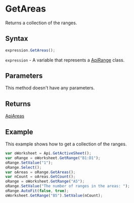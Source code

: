 # GetAreas

Returns a collection of the ranges.

## Syntax

```javascript
expression.GetAreas();
```

`expression` - A variable that represents a [ApiRange](../ApiRange.md) class.

## Parameters

This method doesn't have any parameters.

## Returns

[ApiAreas](../../ApiAreas/ApiAreas.md)

## Example

This example shows how to get a collection of the ranges.

```javascript editor-xlsx
var oWorksheet = Api.GetActiveSheet();
var oRange = oWorksheet.GetRange("B1:D1");
oRange.SetValue("1");
oRange.Select();
var oAreas = oRange.GetAreas();
var nCount = oAreas.GetCount();
oRange = oWorksheet.GetRange("A5");
oRange.SetValue("The number of ranges in the areas: ");
oRange.AutoFit(false, true);
oWorksheet.GetRange("B5").SetValue(nCount);
```
